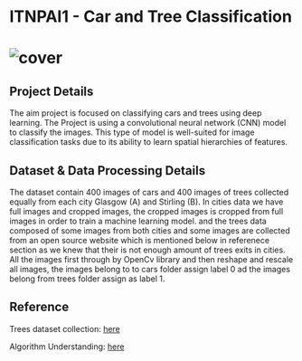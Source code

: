 # ITNPAI1 - Car and Tree Classification
# ![cover](https://user-images.githubusercontent.com/126859290/230741655-ff3e9258-5834-4e01-aa76-f2a44f1c05c9.jpg)

## Project Details

The aim project is focused on classifying cars and trees using deep learning. The Project is using a convolutional neural network (CNN) model to classify the images. This type of model is well-suited for image classification tasks due to its ability to learn spatial hierarchies of features.

## Dataset & Data Processing Details

The dataset contain 400 images of cars and 400 images of trees collected equally from each city Glasgow (A) and Stirling (B). In cities data we have full images and cropped images, the cropped images is cropped from full images in order to train a machine learning model. and the trees data composed of some images from both cities and some images are collected from an open source website which is mentioned below in referenece section as we knew that their is not enough amount of trees exits in cities. All the images first through by OpenCv library and then reshape and rescale all images, the images belong to to cars folder assign label 0 ad the images belong from trees folder assign as label 1.

## Reference

Trees dataset collection: [here](https://images.cv/download/tree/664/CALL_FROM_SEARCH/%22tree%22)

Algorithm Understanding: [here](https://www.analyticsvidhya.com/blog/2020/10/create-image-classification-model-python-keras/)
